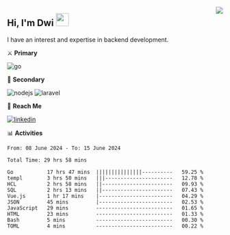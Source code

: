 [<img src="https://komarev.com/ghpvc/?username=masred&color=green&style=flat-square&label=Profile+Views" align="right">](github.com/masred)

## Hi, I'm Dwi <img src="https://raw.githubusercontent.com/MartinHeinz/MartinHeinz/master/wave.gif" width="30px">

I have an interest and expertise in backend development.

⚔️ **Primary**

![go](https://img.shields.io/badge/---?logo=go&label=Golang&style=social)

🔪 **Secondary**

![nodejs](https://img.shields.io/badge/---?logo=node.js&label=Node.js&style=social&logoColor=green)
![laravel](https://img.shields.io/badge/---?logo=laravel&label=Laravel&style=social)

🔗 **Reach Me**

[![linkedin](https://img.shields.io/badge/---?logo=linkedin&label=LinkedIn&style=social)](https://linkedin.com/in/dwifitriyanto)

📊 **Activities**

<!--START_SECTION:waka-->

```all_time
From: 08 June 2024 - To: 15 June 2024

Total Time: 29 hrs 58 mins

Go           17 hrs 47 mins  |||||||||||||||----------   59.25 %
templ        3 hrs 50 mins   |||----------------------   12.78 %
HCL          2 hrs 58 mins   ||-----------------------   09.93 %
SQL          2 hrs 13 mins   ||-----------------------   07.43 %
Vue.js       1 hr 17 mins    |------------------------   04.29 %
JSON         45 mins         |------------------------   02.53 %
JavaScript   29 mins         -------------------------   01.65 %
HTML         23 mins         -------------------------   01.33 %
Bash         5 mins          -------------------------   00.30 %
TOML         4 mins          -------------------------   00.22 %
```

<!--END_SECTION:waka-->
